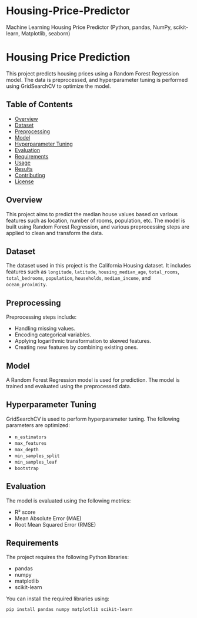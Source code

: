 # Housing-Price-Predictor
Machine Learning Housing Price Predictor (Python, pandas, NumPy, scikit-learn, Matplotlib, seaborn)  

# Housing Price Prediction

This project predicts housing prices using a Random Forest Regression model. The data is preprocessed, and hyperparameter tuning is performed using GridSearchCV to optimize the model.

## Table of Contents

- [Overview](#overview)
- [Dataset](#dataset)
- [Preprocessing](#preprocessing)
- [Model](#model)
- [Hyperparameter Tuning](#hyperparameter-tuning)
- [Evaluation](#evaluation)
- [Requirements](#requirements)
- [Usage](#usage)
- [Results](#results)
- [Contributing](#contributing)
- [License](#license)

## Overview

This project aims to predict the median house values based on various features such as location, number of rooms, population, etc. The model is built using Random Forest Regression, and various preprocessing steps are applied to clean and transform the data.

## Dataset

The dataset used in this project is the California Housing dataset. It includes features such as `longitude`, `latitude`, `housing_median_age`, `total_rooms`, `total_bedrooms`, `population`, `households`, `median_income`, and `ocean_proximity`.

## Preprocessing

Preprocessing steps include:
- Handling missing values.
- Encoding categorical variables.
- Applying logarithmic transformation to skewed features.
- Creating new features by combining existing ones.

## Model

A Random Forest Regression model is used for prediction. The model is trained and evaluated using the preprocessed data.

## Hyperparameter Tuning

GridSearchCV is used to perform hyperparameter tuning. The following parameters are optimized:
- `n_estimators`
- `max_features`
- `max_depth`
- `min_samples_split`
- `min_samples_leaf`
- `bootstrap`

## Evaluation

The model is evaluated using the following metrics:
- R² score
- Mean Absolute Error (MAE)
- Root Mean Squared Error (RMSE)

## Requirements

The project requires the following Python libraries:
- pandas
- numpy
- matplotlib
- scikit-learn

You can install the required libraries using:
```bash
pip install pandas numpy matplotlib scikit-learn
